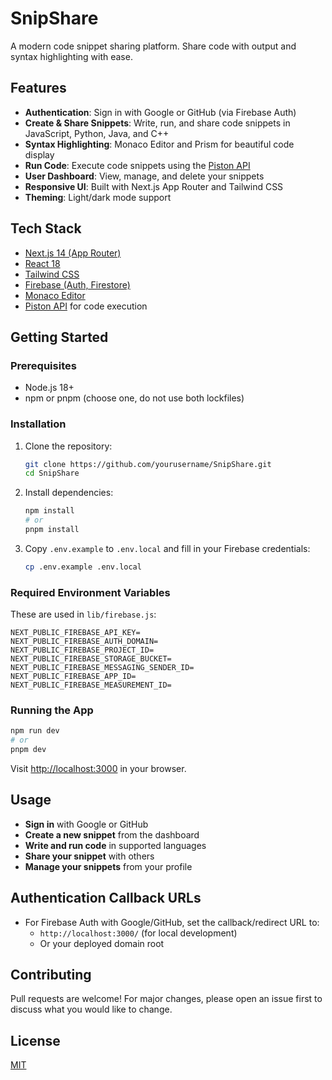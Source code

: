 # SnipShare

A modern code snippet sharing platform. Share code with output and syntax highlighting with ease.

## Features
- **Authentication**: Sign in with Google or GitHub (via Firebase Auth)
- **Create & Share Snippets**: Write, run, and share code snippets in JavaScript, Python, Java, and C++
- **Syntax Highlighting**: Monaco Editor and Prism for beautiful code display
- **Run Code**: Execute code snippets using the [Piston API](https://emkc.org/api/v2/piston/execute)
- **User Dashboard**: View, manage, and delete your snippets
- **Responsive UI**: Built with Next.js App Router and Tailwind CSS
- **Theming**: Light/dark mode support

## Tech Stack
- [Next.js 14 (App Router)](https://nextjs.org/)
- [React 18](https://react.dev/)
- [Tailwind CSS](https://tailwindcss.com/)
- [Firebase (Auth, Firestore)](https://firebase.google.com/)
- [Monaco Editor](https://microsoft.github.io/monaco-editor/)
- [Piston API](https://emkc.org/api/v2/piston/execute) for code execution

## Getting Started

### Prerequisites
- Node.js 18+
- npm or pnpm (choose one, do not use both lockfiles)

### Installation
1. Clone the repository:
   ```sh
   git clone https://github.com/yourusername/SnipShare.git
   cd SnipShare
   ```
2. Install dependencies:
   ```sh
   npm install
   # or
   pnpm install
   ```
3. Copy `.env.example` to `.env.local` and fill in your Firebase credentials:
   ```sh
   cp .env.example .env.local
   ```

### Required Environment Variables
These are used in `lib/firebase.js`:
```
NEXT_PUBLIC_FIREBASE_API_KEY=
NEXT_PUBLIC_FIREBASE_AUTH_DOMAIN=
NEXT_PUBLIC_FIREBASE_PROJECT_ID=
NEXT_PUBLIC_FIREBASE_STORAGE_BUCKET=
NEXT_PUBLIC_FIREBASE_MESSAGING_SENDER_ID=
NEXT_PUBLIC_FIREBASE_APP_ID=
NEXT_PUBLIC_FIREBASE_MEASUREMENT_ID=
```

### Running the App
```sh
npm run dev
# or
pnpm dev
```
Visit [http://localhost:3000](http://localhost:3000) in your browser.

## Usage
- **Sign in** with Google or GitHub
- **Create a new snippet** from the dashboard
- **Write and run code** in supported languages
- **Share your snippet** with others
- **Manage your snippets** from your profile

## Authentication Callback URLs
- For Firebase Auth with Google/GitHub, set the callback/redirect URL to:
  - `http://localhost:3000/` (for local development)
  - Or your deployed domain root

## Contributing
Pull requests are welcome! For major changes, please open an issue first to discuss what you would like to change.

## License
[MIT](LICENSE) 